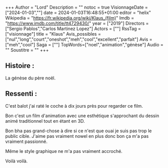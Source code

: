 +++
Author = "Lord"
Description = ""
notoc = true
VisionnageDate = ["2024-01-03",""]
date = 2024-01-03T16:48:55+01:00
editor = "helix"
Wikipedia = "https://fr.wikipedia.org/wiki/Klaus_(film)"
Imdb = "https://www.imdb.com/title/tt4729430/"
year = ["2019"]
Directors = ["Sergio Pablos","Carlos Martinez Lopez"]
Actors = [""]
RssTag = ["visionnage"]
title = "Klaus"
Avis_possibles = ["nul","long","court","oneshot","meh","cool","excellent","parfait"]
Avis = ["meh","cool"] 
Saga = [""]
TopWords=["noel","animation","génèse"]
Audio = ""
Soustitre = ""
+++
## Histoire : 
La génèse du père noël.

## Ressenti :
C'est balot j'ai raté le coche à dix jours près pour regarder ce film.

Bon c'est un film d'animation avec une esthétique s'approchant du dessin animé traditionnel tout en étant en 3D.

Bon bha pas grand-chose à dire si ce n'est que ouai je suis pas trop le public cible.
J'aime pas vraiment nowel en plus donc bon ça m'a pas vraiment passionné.

Même le style graphique ne m'a pas vraiment accroché.

Voilà voilà.
